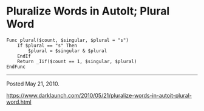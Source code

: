 # Pluralize Words in AutoIt; Plural Word

```autoit
Func plural($count, $singular, $plural = "s")
    If $plural == "s" Then
        $plural = $singular & $plural
    EndIf
    Return _Iif($count == 1, $singular, $plural)
EndFunc
```

---

Posted May 21, 2010.

https://www.darklaunch.com/2010/05/21/pluralize-words-in-autoit-plural-word.html